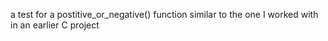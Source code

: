 a test for a postitive_or_negative() function similar to the one I worked with in an earlier C project
